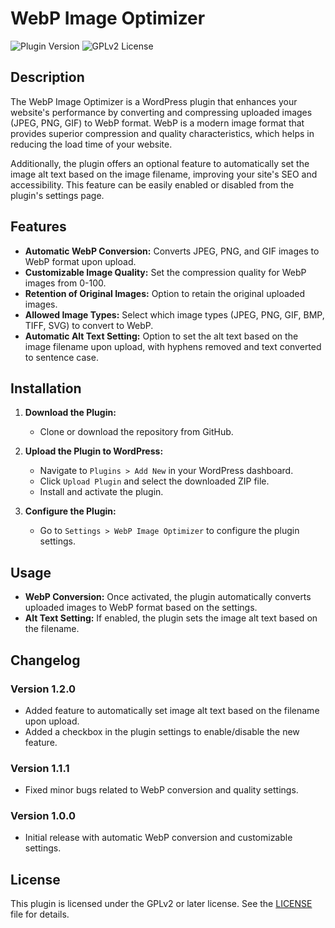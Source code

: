 # WebP Image Optimizer

![Plugin Version](https://img.shields.io/badge/version-1.2.0-blue.svg)
![GPLv2 License](https://img.shields.io/badge/license-GPLv2-blue.svg)

## Description

The WebP Image Optimizer is a WordPress plugin that enhances your website's performance by converting and compressing uploaded images (JPEG, PNG, GIF) to WebP format. WebP is a modern image format that provides superior compression and quality characteristics, which helps in reducing the load time of your website.

Additionally, the plugin offers an optional feature to automatically set the image alt text based on the image filename, improving your site's SEO and accessibility. This feature can be easily enabled or disabled from the plugin's settings page.

## Features

- **Automatic WebP Conversion:** Converts JPEG, PNG, and GIF images to WebP format upon upload.
- **Customizable Image Quality:** Set the compression quality for WebP images from 0-100.
- **Retention of Original Images:** Option to retain the original uploaded images.
- **Allowed Image Types:** Select which image types (JPEG, PNG, GIF, BMP, TIFF, SVG) to convert to WebP.
- **Automatic Alt Text Setting:** Option to set the alt text based on the image filename upon upload, with hyphens removed and text converted to sentence case.

## Installation

1. **Download the Plugin:**
   - Clone or download the repository from GitHub.

2. **Upload the Plugin to WordPress:**
   - Navigate to `Plugins > Add New` in your WordPress dashboard.
   - Click `Upload Plugin` and select the downloaded ZIP file.
   - Install and activate the plugin.

3. **Configure the Plugin:**
   - Go to `Settings > WebP Image Optimizer` to configure the plugin settings.

## Usage

- **WebP Conversion:** Once activated, the plugin automatically converts uploaded images to WebP format based on the settings.
- **Alt Text Setting:** If enabled, the plugin sets the image alt text based on the filename.

## Changelog

### Version 1.2.0
- Added feature to automatically set image alt text based on the filename upon upload.
- Added a checkbox in the plugin settings to enable/disable the new feature.

### Version 1.1.1
- Fixed minor bugs related to WebP conversion and quality settings.

### Version 1.0.0
- Initial release with automatic WebP conversion and customizable settings.

## License

This plugin is licensed under the GPLv2 or later license. See the [LICENSE](LICENSE) file for details.
